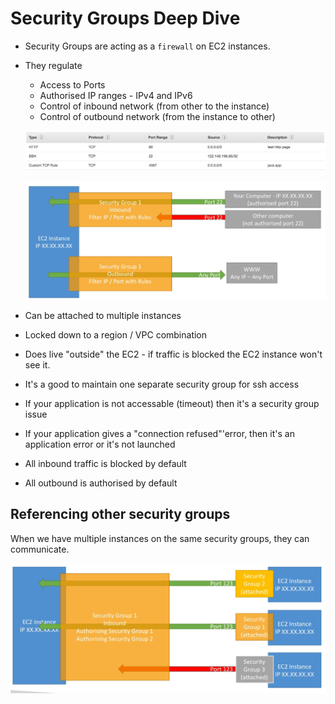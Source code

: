 # Security Groups Deep Dive

- Security Groups are acting as a `firewall` on EC2 instances.
- They regulate
    - Access to Ports
    - Authorised IP ranges - IPv4 and IPv6
    - Control of inbound network (from other to the instance)
    - Control of outbound network (from the instance to other)

    ![](../../../images/2019-11-22-11-38-11.png)

    ![](../../../images/2019-11-22-11-39-26.png)

- Can be attached to multiple instances
- Locked down to a region / VPC combination
- Does live "outside" the EC2 - if traffic is blocked the EC2 instance won't see it.
- It's a good to maintain one separate security group for ssh access
- If your application is not accessable (timeout) then it's a security group issue
- If your application gives a "connection refused"'error, then it's an application error or it's not launched
- All inbound traffic is blocked by default
- All outbound is authorised by default

## Referencing other security groups

When we have multiple instances on the same security groups, they can communicate.

![](../../../images/2019-11-22-11-43-09.png)